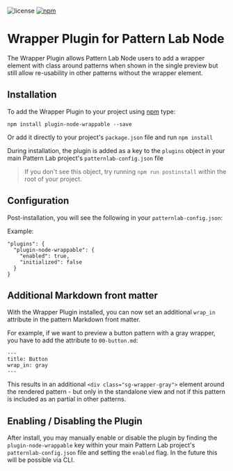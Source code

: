 ![license](https://img.shields.io/github/license/networkteam/patternlab-plugin-node-wrappable.svg)
[![npm](https://img.shields.io/npm/v/plugin-node-wrappable.svg)](https://www.npmjs.com/package/plugin-node-wrappable)

# Wrapper Plugin for Pattern Lab Node

The Wrapper Plugin allows Pattern Lab Node users to add a wrapper element with class around patterns when shown in the single preview but still allow re-usability in other patterns without the wrapper element.

## Installation

To add the Wrapper Plugin to your project using [npm](http://npmjs.com/) type:

    npm install plugin-node-wrappable --save

Or add it directly to your project's `package.json` file and run `npm install`

During installation, the plugin is added as a key to the `plugins` object in your main Pattern Lab project's `patternlab-config.json` file

> If you don't see this object, try running `npm run postinstall` within the root of your project.

## Configuration

Post-installation, you will see the following in your `patternlab-config.json`:

Example:

```
"plugins": {
  "plugin-node-wrappable": {
    "enabled": true,
    "initialized": false
  }
}
```

## Additional Markdown front matter

With the Wrapper Plugin installed, you can now set an additional `wrap_in` attribute in the pattern Markdown front matter.

For example, if we want to preview a button pattern with a gray wrapper, you have to add the attribute to `00-button.md`:

```
---
title: Button
wrap_in: gray
---
```

This results in an additional `<div class="sg-wrapper-gray">` element around the rendered pattern - but only in the standalone view and not if this pattern is included as an partial in other patterns.

## Enabling / Disabling the Plugin

After install, you may manually enable or disable the plugin by finding the `plugin-node-wrappable` key within your main Pattern Lab project's `patternlab-config.json` file and setting the `enabled` flag. In the future this will be possible via CLI.
